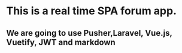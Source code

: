 # This is a real time SPA forum app.

## We are going to use Pusher,Laravel, Vue.js, Vuetify, JWT and markdown
